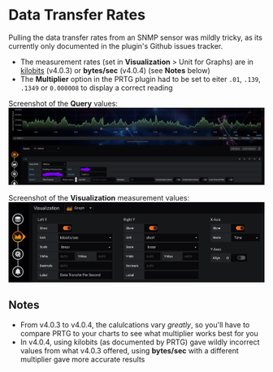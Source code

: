 # Data Transfer Rates

Pulling the data transfer rates from an SNMP sensor was mildly tricky, as its currently only documented in the plugin's Github issues tracker.

- The measurement rates (set in **Visualization** > Unit for Graphs) are in [kilobits](https://kb.paessler.com/en/topic/75876-bandwidth-unit-and-measurement) (v4.0.3) or **bytes/sec** (v4.0.4) (see **Notes** below)
- The **Multiplier** option in the PRTG plugin had to be set to eiter `.01`, `.139`, `.1349` or `0.000008` to display a correct reading

Screenshot of the **Query** values:
![Transfer Rate](img/transfer-rate.png)

Screenshot of the **Visualization** measurement values:
![Measurement Values](img/visualization-measurement.png)

## Notes

- From v4.0.3 to v4.0.4, the calulcations vary _greatly_, so you'll have to compare PRTG to your charts to see what multiplier works best for you
- In v4.0.4, using kilobits (as documented by PRTG) gave wildly incorrect values from what v4.0.3 offered, using **bytes/sec** with a different multiplier gave more accurate results

